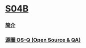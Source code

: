 # [S04B](https://github.com/OS-Q/S04B)


### [简介](https://github.com/OS-Q/S04B/wiki)

### [源圈 OS-Q (Open Source & QA) ](http://www.OS-Q.com)
